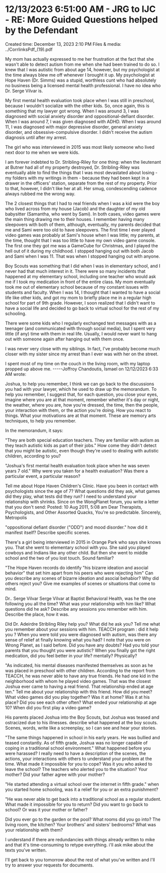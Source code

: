 # 12/13/2023 6:51:00 AM - JRG to IJC - RE: More Guided Questions helped by the Defendant

Created time: December 13, 2023 2:10 PM
Files & media: ../CorrlinksPdf_(19).pdf

My mom has actually expressed to me her frustration at the fact that she wasn't able to detect autism from me when she had been trained to do so.  I knew that I was autistic from about age 14, however, but my psychologist at the time always blew me off whenever I brought it up.  My psychologist at Hope Haven (Dr. Simms) was a stupid, worthless cunt who had absolutely no business being a licensed mental health professional.  I have no idea who Dr. Serge Vilvar is.

My first mental health evaluation took place when I was still in preschool, because I wouldn't socialize with the other kids.  So, once again, this is something that my lawyer got wrong.  When I was around 3, I was diagnosed with social anxiety disorder and oppositional-defiant disorder.  When I was around 7, I was given diagnosed with ADHD.  When I was around 11, I was diagnosed with major depressive disorder, general anxiety disorder, and obsessive-compulsive disorder.  I didn't receive the autism diagnosis until after my arrest.

The girl who was interviewed in 2015 was most likely someone who lived next door to me when we were kids.

I am forever indebted to Dr. Stribling-Riley for one thing: when the lieutenant at Butner had all of my property destroyed, Dr. Stribling-Riley was eventually able to find the things that I was most devastated about losing - my folders with my writings in them - because they had been kept in a drawer in the officers' station, separate from the rest of my property.  Prior to that, however, I didn't like her at all.  Her smug, condescending cadence always rubbed me the wrong way.

The 2 closest things that I had to real friends when I was a kid were the boy who lived across from my house (Jacob) and the daughter of my old babysitter (Samantha, who went by Sami).  In both cases, video games were the main thing drawing me to their houses.  I remember having many sleepovers with both of them, although, eventually, my parents decided that me and Sami were too old to have sleepovers.  The first time I ever played video games was probably at Sami's house when I was little; my parents, at the time, thought that I was too little to have my own video game console.  The first one they got me was a GameCube for Christmas, and I played the hell out of it during my childhood.  I stopped hanging out with both Jacob and Sami when I was 11.  That was when I stopped hanging out with anyone.

Boy Scouts was something that I did when I was in elementary school, and I never had that much interest in it.  There were so many incidents that happened at my elementary school, including one teacher who would ask me if I took my medication in front of the entire class.  My mom eventually took me out of elementary school because of my constant issues with students and faculty.  When I was 14, I thought that I wanted to have a social life like other kids, and got my mom to briefly place me in a regular high school for part of 9th grade.  However, I soon realized that I didn't want to have a social life and decided to go back to virtual school for the rest of my schooling.

There were some kids who I regularly exchanged text messages with as a teenager (and communicated with through social media), but I spent very little (if any) time with them in real life.  Usually, I would never want to hang out with someone again after hanging out with them once.

I was never very close with my siblings.  In fact, I've probably become much closer with my sister since my arrest than I ever was with her on the street.

I spent most of my time on the couch in the living room, with my laptop propped up above me.
-----Joffroy Chandoutis, Ismael on 12/12/2023 6:33 AM wrote:

> 
> 

Joshua,
to help you remember, I think we can go back to the discussions you had with your lawyer, which he used to draw up the memorandum. To help you remember, I suggest that, for each question, you close your eyes, imagine where you are at that moment, remember whether it's day or night, the weather, where you are, how you're dressed, the time, then the people, your interaction with them, or the action you're doing. How you react to things. What your motivations are at that moment. These are memory arts techniques, to help you remember.

In the memorandum, it says:

"They are both special education teachers. They are familiar with autism as they teach autistic kids as
part of their jobs."
How come they didn't detect that you might be autistic, even though they're used to dealing with autistic children, according to you?

"Joshua's first mental health evaluation took place when he was seven years 7
old." Why were you taken for a health evaluation? Was there a particular event, a particular reason?

Tell me about Hope Haven Children's Clinic. Have you been in contact with psychologists since the age of 7? What questions did they ask, what games did they play, what tests did they run? I need to understand your relationship with shrinks. Since on the WongPlanet forum, you write a letter that you don't send:
Posted: 10 Aug 2011, 5:08 am
Dear Therapists, Psychologists, and Other Assorted Quacks,
You're so predictable.
Sincerely, Metropolis

"oppositional defiant disorder ("ODD") and mood disorder."
how did it manifest itself? Describe specific scenes.

There's a girl being interviewed in 2015 in Orange Park who says she knows you. That she went to elementary school with you. She said you played cowboys and Indians like any other child. But then she went to middle school and the two of you lost touch. Sound familiar?

"The Hope Haven records do identify "his bizarre ideation and asocial behavior" that set him apart from his peers who
were rejecting him"
Can you describe any scenes of bizarre ideation and asocial behabior? Why did others reject you? Give me examples of scenes or situations that come to mind.

Dr.. Serge Vilvar
Serge Vilvar at Baptist Behavioral Health, was he the one following you all the time? What was your relationship with him like? What questions did he ask? Describe any sessions you remember with him. Describe the place, how it was.

Did Dr. Adeirdre Stribling Riley help you? What did he ask you? Tell me what you remember about your sessions with him.
TEACCH program : did it help you ? When you were told you were diagnosed with autism, was there any sense of relief at finally knowing what you had? I note that you were on Wrong Planet, as I said before. Did you have any doubts? Had you told your parents that you thought you were autistic? When you finally got the right medication, did you feel better in your life? mentally? Physically?

"As indicated, his mental diseases manifested themselves as soon as he was placed in
preschool with other children. According to the report from TEACCH, he was never able
to have any true friends. He had one kid in the neighborhood with whom he played video
games. That was the closest Joshua ever came to having a real friend. That relationship
ended at age ten."
Tell me about your relationship with this friend. How did you meet? What video games did you play together? Was it at home? Was it at his place? Did you see each other often? What ended your relationship at age 10?
When did you first play a video game?

His parents placed Joshua into the Boy Scouts, but Joshua was teased and
ostracized due to his illnesses.
describe what happened at the boy scouts. Scenes, words, write like a screenplay, so I can see and hear your stories.

"The same things happened in school in his early years. He
was bullied and teased constantly. As of fifth grade, Joshua was no longer capable of
coping in a traditional school environment."
What happened before you were harassed? I really need to have a description of the scenes, the actions, your interactions with others to understand your problem at the time. What made it impossible for you to cope? Was it you who asked to leave the school? The teachers who alerted you to the situation? Your mother? Did your father agree with your mother?

"He started attending a virtual school over the
internet in fifth grade."
when you started home schooling, was it a relief for you or an extra punishment?

"He was never able to get back into a traditional school as a regular student.
What made it impossible for you to return? Did you want to go back to school? Or was it your mother or father?

Did you ever go to the garden or the pool? What rooms did you go into? The living room, the kitchen? Your brothers' and sisters' bedrooms? What was your relationship with them?

I understand if there are redundancies with things already written to mike and that it's time-consuming to retype everything. i'll ask mike about the texts you've written.

I'll get back to you tomorrow about the rest of what you've written and I'll try to answer your requests for documents.